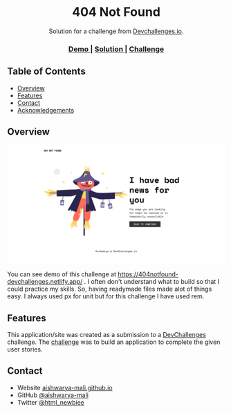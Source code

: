 <!-- Please update value in the {}  -->

<h1 align="center">404 Not Found</h1>

<div align="center">
   Solution for a challenge from  <a href="http://devchallenges.io" target="_blank">Devchallenges.io</a>.
</div>

<div align="center">
  <h3>
    <a href="https://404notfound-devchallenges.netlify.app/">
      Demo
    </a>
    <span> | </span>
    <a href="https://github.com/aishwarya-mali/devchallenges.io/tree/main/404-not-found-master">
      Solution
    </a>
    <span> | </span>
    <a href="https://devchallenges.io/challenges/wBunSb7FPrIepJZAg0sY">
      Challenge
    </a>
  </h3>
</div>

<!-- TABLE OF CONTENTS -->

## Table of Contents

- [Overview](#overview)
- [Features](#features)
- [Contact](#contact)
- [Acknowledgements](#acknowledgements)

<!-- OVERVIEW -->

## Overview

![screenshot](https://github.com/aishwarya-mali/devchallenges.io/blob/main/404-not-found-master/screenshot-desktop.png)

You can see demo of this challenge at https://404notfound-devchallenges.netlify.app/ . I often don't understand what to build so that I could practice my skills. So, having readymade files made alot of things easy. I always used px for unit but for this challenge I have used rem.

## Features

<!-- List the features of your application or follow the template. Don't share the figma file here :) -->

This application/site was created as a submission to a [DevChallenges](https://devchallenges.io/challenges) challenge. The [challenge](https://devchallenges.io/challenges/wBunSb7FPrIepJZAg0sY) was to build an application to complete the given user stories.

## Contact

- Website [aishwarya-mali.github.io](https://aishwarya-mali.github.io/)
- GitHub [@aishwarya-mali](https://github.com/aishwarya-mali)
- Twitter [@html_newbiee](https://twitter.com/html_newbiee)
